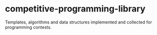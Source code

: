 # competitive-programming-library
Templates, algorithms and data structures implemented and collected for programming contests.
